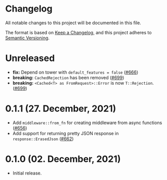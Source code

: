 # Changelog

All notable changes to this project will be documented in this file.

The format is based on [Keep a Changelog](https://keepachangelog.com/en/1.0.0/),
and this project adheres to [Semantic Versioning](https://semver.org/spec/v2.0.0.html).

# Unreleased

- **fix:** Depend on tower with `default_features = false` ([#666])
- **breaking:** `CachedRejection` has been removed ([#699])
- **breaking:** `<Cached<T> as FromRequest>::Error` is now `T::Rejection`. ([#699])

[#666]: https://github.com/tokio-rs/axum/pull/666
[#699]: https://github.com/tokio-rs/axum/pull/699

# 0.1.1 (27. December, 2021)

- Add `middleware::from_fn` for creating middleware from async functions ([#656])
- Add support for returning pretty JSON response in `response::ErasedJson` ([#662])

[#656]: https://github.com/tokio-rs/axum/pull/656
[#662]: https://github.com/tokio-rs/axum/pull/662

# 0.1.0 (02. December, 2021)

- Initial release.
